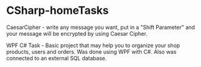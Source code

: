 # CSharp-homeTasks

CaesarCipher - write any message you want, put in a "Shift Parameter" and your message will be encrypted by using Caesar Cipher.

WPF C# Task - Basic project that may help you to organize your shop products, users and orders. Was done using WPF with C#. Also was connected to an external SQL database.
